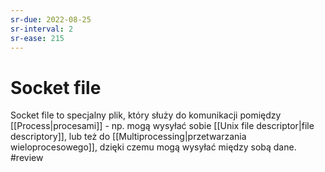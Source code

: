 ```yaml
---
sr-due: 2022-08-25
sr-interval: 2
sr-ease: 215
---
```


# Socket file
Socket file to specjalny plik, który służy do komunikacji pomiędzy [[Process|procesami]] - np. mogą wysyłać sobie [[Unix file descriptor|file descriptory]], lub też do [[Multiprocessing|przetwarzania wieloprocesowego]], dzięki czemu mogą wysyłać między sobą dane.
#review